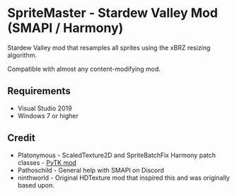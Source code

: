 # SpriteMaster - Stardew Valley Mod (SMAPI / Harmony)

Stardew Valley mod that resamples all sprites using the xBRZ resizing algorithm.

Compatible with almost any content-modifying mod.

## Requirements
* Visual Studio 2019
* Windows 7 or higher

## Credit
* Platonymous - ScaledTexture2D and SpriteBatchFix Harmony patch classes - [PyTK mod](https://github.com/Platonymous/Stardew-Valley-Mods/blob/master/PyTK)
* Pathoschild - General help with SMAPI on Discord
* ninthworld - Original HDTexture mod that inspired this and was originally based upon.